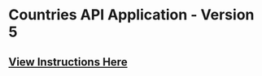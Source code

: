 # Countries API Application - Version 5

## [View Instructions Here](https://github.com/AnnieCannons/countries-app-instructions/blob/main/version-5-instructions.md)
